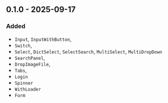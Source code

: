 <!-- markdownlint-configure-file { "no-duplicate-heading": { "siblings_only": true } } -->

<!-- markdownlint-disable-next-line first-line-h1 -->
## 0.1.0 - 2025-09-17

### Added

* `Input`, `InputWithButton`,
* `Switch`,
* `Select`, `DictSelect`, `SelectSearch`, `MultiSelect`, `MultiDropDown`
* `SearchPanel`,
* `DropImageFile`,
* `Tabs`,
* `Login`
* `Spinner`
* `WithLoader`
* `Form`
